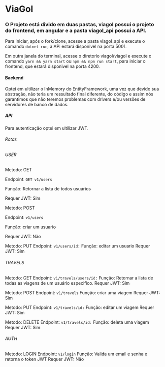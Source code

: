 # ViaGol

### O Projeto está divido em duas pastas, viagol possui o projeto do frontend, em angular e a pasta viagol_api possui a API.

Para iniciar, após o fork/clone, acesse a pasta viagol_api e execute o comando `dotnet run`, a API estará disponivel na porta 5001.

Em outra janela do terminal, acesse o diretorio viagol/viagol e execute o comando `yarn && yarn start` ou `npm && npm run start`, para iniciar o frontend, que estará disponivel na porta 4200.

#### Backend
Optei em ultilizar o InMemory do EntityFramework, uma vez que devido sua abstração, não teria um ressultado final diferente, do código e assim nós garantimos que não teremos problemas com drivers e/ou versões de servidores de banco de dados.

##### API
Para autenticação optei em ultilizar JWT.

###### Rotas

###### USER

Metodo: GET 

Endpoint: `GET v1/users`

Função: Retornar a lista de todos usuários

Requer JWT: Sim


Metodo: POST

Endpoint: `v1/users`

Função: criar um usuario

Requer JWT: Não


Metodo: PUT
Endpoint: `v1/users/id:`
Função: editar um usuario
Requer JWT: Sim

###### TRAVELS
Metodo: GET 
Endpoint: `v1/travels/users/id:`
Função: Retornar a lista de todas as viagens de um usuário especifico.
Requer JWT: Sim

Metodo: POST
Endpoint: `v1/travels`
Função: criar uma viagem
Requer JWT: Sim

Metodo: PUT
Endpoint: `v1/travels/id:`
Função: editar um viagem
Requer JWT: Sim

Metodo: DELETE
Endpoint: `v1/travels/id:`
Função: deleta uma viagem
Requer JWT: Sim

###### AUTH
Metodo: LOGIN 
Endpoint: `v1/login`
Função: Valida um email e senha e retorna o token JWT
Requer JWT: Não
